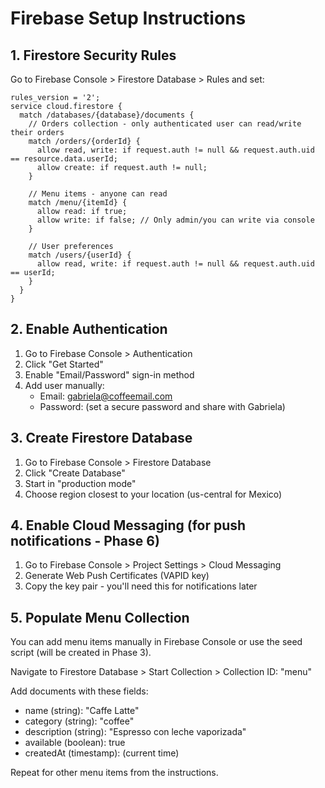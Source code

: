 # Firebase Setup Instructions

## 1. Firestore Security Rules

Go to Firebase Console > Firestore Database > Rules and set:

```
rules_version = '2';
service cloud.firestore {
  match /databases/{database}/documents {
    // Orders collection - only authenticated user can read/write their orders
    match /orders/{orderId} {
      allow read, write: if request.auth != null && request.auth.uid == resource.data.userId;
      allow create: if request.auth != null;
    }
    
    // Menu items - anyone can read
    match /menu/{itemId} {
      allow read: if true;
      allow write: if false; // Only admin/you can write via console
    }
    
    // User preferences
    match /users/{userId} {
      allow read, write: if request.auth != null && request.auth.uid == userId;
    }
  }
}
```

## 2. Enable Authentication

1. Go to Firebase Console > Authentication
2. Click "Get Started"
3. Enable "Email/Password" sign-in method
4. Add user manually:
   - Email: gabriela@coffeemail.com
   - Password: (set a secure password and share with Gabriela)

## 3. Create Firestore Database

1. Go to Firebase Console > Firestore Database
2. Click "Create Database"
3. Start in "production mode"
4. Choose region closest to your location (us-central for Mexico)

## 4. Enable Cloud Messaging (for push notifications - Phase 6)

1. Go to Firebase Console > Project Settings > Cloud Messaging
2. Generate Web Push Certificates (VAPID key)
3. Copy the key pair - you'll need this for notifications later

## 5. Populate Menu Collection

You can add menu items manually in Firebase Console or use the seed script (will be created in Phase 3).

Navigate to Firestore Database > Start Collection > Collection ID: "menu"

Add documents with these fields:
- name (string): "Caffe Latte"
- category (string): "coffee"
- description (string): "Espresso con leche vaporizada"
- available (boolean): true
- createdAt (timestamp): (current time)

Repeat for other menu items from the instructions.
